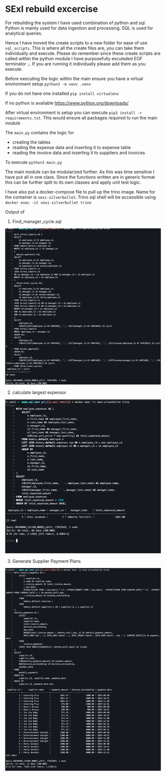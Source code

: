 # SExI rebuild excercise

For rebuilding the system I have used combination of python and sql. Python is mainly used for data ingestion and processing. SQL is used for analytical queries.

Hence I have moved the create scripts to a new folder for ease of use `sql_scripts`. This is where all the create files are, you can take them individually and execute. Please do remember since these create scripts are called within the python module I have purposefully exculeded EOF terminator `;`. If you are running it individually please add them as you execute.

Before executing the logic within the main ensure you have a virtual environment setup
`python3 -m venv .venv`

If you do not have one installed 
`pip install virtualenv`

If no python is available https://www.python.org/downloads/

After virtual environment is setup you can execute 
`pip3 install -r requirements.txt`. This would ensure all packages required to run the main module

The `main.py` contains the logic for 
- creating the tables 
- reading the expense data and inserting it to expense table
- reading the invoice data and inserting it to suppliers and invoices

To execute `python3 main.py`

The main module can be modularized further. As this was time sensitive I have put all in one class. 
Since the functions written are in generic format this can be further split to its own classes and apply unit test logic. 

I have also put a docker-compose file to pull up the trino image. Name for the container is `sexi-silverbullet`. Trino sql shell will be accessible using `docker exec -it sexi-silverbullet trino`

Output of 

1. Find_manager_cycle.sql

![alt text](screenshots/Find_manager_cycle.png)

2. calculate largest expensor

![alt text](screenshots/calculate_largest_expensor.png)

3. Generate Supplier Payment Plans

![alt text](screenshots/generate_supplier_payment_plans.png)